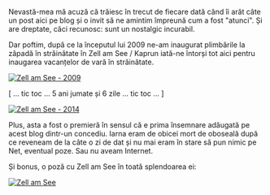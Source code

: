 Nevastă-mea mă acuză că trăiesc în trecut de fiecare dată când îi arăt câte un post aici pe blog și o invit să ne amintim împreună cum a fost "atunci". Și are dreptate, căci recunosc: sunt un nostalgic incurabil.

Dar poftim, după ce la începutul lui 2009 ne-am inaugurat plimbările la zăpadă în străinătate în Zell am See / Kaprun iată-ne întorși tot aici pentru inaugarea vacanțelor de vară în străinătate.

[![Zell am See - 2009](http://www.rusiczki.net/wp-content/uploads/2014/08/zell-am-see-2009-693x464.jpg)](http://www.rusiczki.net/wp-content/uploads/2014/08/zell-am-see-2009.jpg)

[ ... tic toc ... 5 ani jumate și 6 zile ... tic toc ... ]

[![Zell am See - 2014](http://www.rusiczki.net/wp-content/uploads/2014/08/P8311057-693x462.jpg)](http://www.rusiczki.net/wp-content/uploads/2014/08/P8311057.jpg)

Plus, asta a fost o premieră în sensul că e prima însemnare adăugată pe acest blog dintr-un concediu. Iarna eram de obicei mort de oboseală după ce reveneam de la câte o zi de dat și nu mai eram în stare să pun nimic pe Net, eventual poze. Sau nu aveam Internet.

Și bonus, o poză cu Zell am See în toată splendoarea ei:

[![Zell am See](http://www.rusiczki.net/wp-content/uploads/2014/08/P8311062-693x462.jpg)](http://www.rusiczki.net/wp-content/uploads/2014/08/P8311062.jpg)
